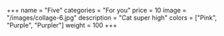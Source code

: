 +++
name = "Five"
categories = "For you"
price = 10
image = "/images/collage-6.jpg"
description = "Cat super high"
colors = ["Pink", "Purple", "Purpler"]
weight = 100
+++
